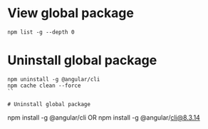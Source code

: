 # View global package
```
npm list -g --depth 0
```

# Uninstall global package
```
npm uninstall -g @angular/cli
npm cache clean --force
``

# Uninstall global package
```
npm install -g @angular/cli
OR
npm install -g @angular/cli@8.3.14
